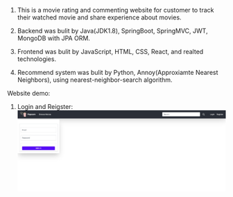 1. This is a movie rating and commenting website for customer to track their watched movie and share experience about movies.

2. Backend was bulit by Java(JDK1.8), SpringBoot, SpringMVC, JWT, MongoDB with JPA ORM.

3. Frontend was bulit by JavaScript, HTML, CSS, React, and realted technologies.

4. Recommend system was bulit by Python, Annoy(Approxiamte Nearest Neighbors), using nearest-neighbor-search algorithm.

Website demo:
1. Login and Reigster:
![](demo/login.jpg)